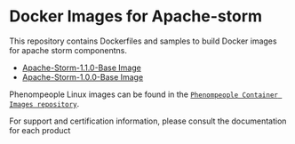 # Docker Images for Apache-storm

This repository contains Dockerfiles and samples to build Docker images for apache storm componentns.

 - [Apache-Storm-1.1.0-Base Image](https://bitbucket.org/phenompeople/apache-storm/apache-storm/1.1.0)
 - [Apache-Storm-1.0.0-Base Image](https://bitbucket.org/phenompeople/apache-storm/apache-storm/1.0.0)
 
Phenompeople Linux images can be found in the [`Phenompeople Container Images repository`](https://hub.docker.com/u/phenompeople/dashboard/).

For support and certification information, please consult the documentation for each product
